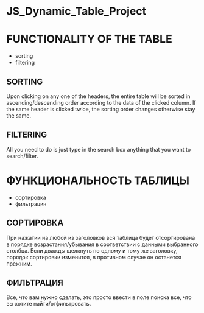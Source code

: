 # JS_Dynamic_Table_Project

# FUNCTIONALITY OF THE TABLE
- sorting 
- filtering

## SORTING 
Upon clicking on any one of the headers, the entire table will be sorted in ascending/descending order according to the data of the clicked column. If the same header 
is clicked twice, the sorting order changes otherwise stay the same.

## FILTERING
All you need to do is just type in the search box anything that you want to search/filter.


# ФУНКЦИОНАЛЬНОСТЬ ТАБЛИЦЫ
- сортировка
- фильтрация

## СОРТИРОВКА
При нажатии на любой из заголовков вся таблица будет отсортирована в порядке возрастания/убывания в соответствии с данными выбранного столбца. Если дважды щелкнуть 
по одному и тому же заголовку, порядок сортировки изменится, в противном случае он останется прежним.

## ФИЛЬТРАЦИЯ
Все, что вам нужно сделать, это просто ввести в поле поиска все, что вы хотите найти/отфильтровать.
